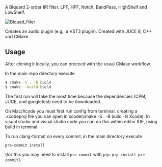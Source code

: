 A Biquard 2-order IIR filter. LPF, HPF, Notch, BandPass, HighShelf and LowShelf. 


![Biquad_filter](https://github.com/user-attachments/assets/fb49dd35-6615-49fe-a8ee-404706001df2)




Creates an audio plugin (e.g., a VST3 plugin). Created with JUCE 8, C++ and CMake. 



## Usage

After cloning it locally, you can proceed with the usual CMake workflow.

In the main repo directory execute

```bash
$ cmake -S . -B build
$ cmake --build build
```

The first run will take the most time because the dependencies (CPM, JUCE, and googletest) need to be downloaded.

On Mac/Xcode you must first run config from terminal, creating a .xcodeproj file you can open in xcode(cmake -S . -B build -G Xcode).
In visual studio and visual studio code you can do this within editor IDE, using build in terminal.



To run clang-format on every commit, in the main directory execute

```bash
pre-commit install
```

(for this you may need to install `pre-commit` with `pip`: `pip install pre-commit`).




